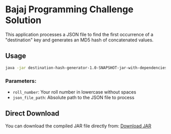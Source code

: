 # Bajaj  Programming Challenge Solution

This application processes a JSON file to find the first occurrence of a "destination" key and generates an MD5 hash of concatenated values.

## Usage

```bash
java -jar destination-hash-generator-1.0-SNAPSHOT-jar-with-dependencies.jar <roll_number> <json_file_path>
```

### Parameters:
- `roll_number`: Your roll number in lowercase without spaces
- `json_file_path`: Absolute path to the JSON file to process

## Direct Download
You can download the compiled JAR file directly from:
[Download JAR]([https://github.com/Madihaj14/BajajTest/raw/main/destination-hash-generator-1.0-SNAPSHOT-jar-with-dependencies.jar](https://github.com/Madihaj14/BajajTest/raw/refs/heads/main/target/hash-generator-1.0-SNAPSHOT.jar))
